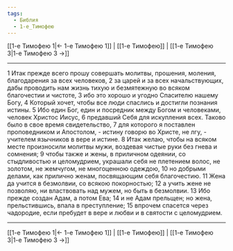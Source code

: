```yaml
---
tags:
  - Библия
  - 1-е_Тимофею
---
```

[[1-е Тимофею 1|← 1-е Тимофею 1]] | [[1-е Тимофею]] | [[1-е Тимофею 3|1-е Тимофею 3 →]]

---
1 Итак прежде всего прошу совершать молитвы, прошения, моления, благодарения за всех человеков,
2 за царей и за всех начальствующих, дабы проводить нам жизнь тихую и безмятежную во всяком благочестии и чистоте,
3 ибо это хорошо и угодно Спасителю нашему Богу,
4 Который хочет, чтобы все люди спаслись и достигли познания истины.
5 Ибо един Бог, един и посредник между Богом и человеками, человек Христос Иисус,
6 предавший Себя для искупления всех. Таково было в свое время свидетельство,
7 для которого я поставлен проповедником и Апостолом, - истину говорю во Христе, не лгу, - учителем язычников в вере и истине.
8 Итак желаю, чтобы на всяком месте произносили молитвы мужи, воздевая чистые руки без гнева и сомнения;
9 чтобы также и жены, в приличном одеянии, со стыдливостью и целомудрием, украшали себя не плетением волос, не золотом, не жемчугом, не многоценною одеждою,
10 но добрыми делами, как прилично женам, посвящающим себя благочестию.
11 Жена да учится в безмолвии, со всякою покорностью;
12 а учить жене не позволяю, ни властвовать над мужем, но быть в безмолвии.
13 Ибо прежде создан Адам, а потом Ева;
14 и не Адам прельщен; но жена, прельстившись, впала в преступление;
15 впрочем спасется через чадородие, если пребудет в вере и любви и в святости с целомудрием.

---
[[1-е Тимофею 1|← 1-е Тимофею 1]] | [[1-е Тимофею]] | [[1-е Тимофею 3|1-е Тимофею 3 →]]
